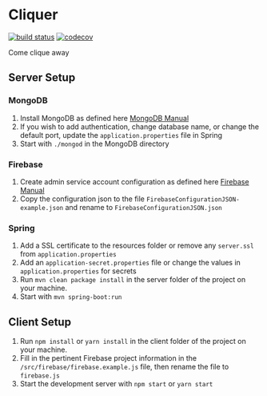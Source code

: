 # Cliquer

[![build status](https://travis-ci.com/PaulkaToast/cliquer.svg?token=P1VkBSZBd3mmuXRPmzZ6&branch=master)](https://travis-ci.com/PaulkaToast/cliquer)
[![codecov](https://codecov.io/gh/PaulkaToast/cliquer/branch/master/graph/badge.svg?token=qvTUmklxrz)](https://codecov.io/gh/PaulkaToast/cliquer)


Come clique away

## Server Setup
### MongoDB
1. Install MongoDB as defined here [MongoDB Manual](https://docs.mongodb.com/manual/installation/ "MongoDB Installation Manual")
2. If you wish to add authentication, change database name, or change the default port, update the `application.properties` file in Spring
3. Start with `./mongod` in the MongoDB directory
### Firebase
1. Create admin service account configuration as defined here [Firebase Manual](https://firebase.google.com/docs/database/rest/auth "Google Firebase REST Manual")
2. Copy the configuration json to the file `FirebaseConfigurationJSON-example.json` and rename to `FirebaseConfigurationJSON.json`
### Spring
1. Add a SSL certificate to the resources folder or remove any `server.ssl` from `application.properties`
2. Add an `application-secret.properties` file or change the values in `application.properties` for secrets
3. Run `mvn clean package install` in the server folder of the project on your machine.
4. Start with `mvn spring-boot:run`

## Client Setup
1. Run `npm install` or `yarn install` in the client folder of the project on your machine.
2. Fill in the pertinent Firebase project information in the `/src/firebase/firebase.example.js` file, then rename the file to `firebase.js`
3. Start the development server with `npm start` or `yarn start`